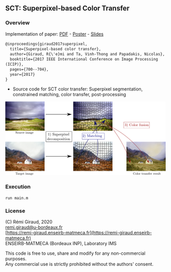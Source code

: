 ## SCT: Superpixel-based Color Transfer

### Overview

Implementation of paper:   [PDF](https://hal.archives-ouvertes.fr/hal-01519644/file/Giraud_SCT_ICIP17.pdf) - 
[Poster](http://remi-giraud.enseirb-matmeca.fr/data/download/pres/Poster_SCT_ICIP_2017.pdf)   - 
[Slides](http://remi-giraud.enseirb-matmeca.fr/data/download/pres/Slides_SCT_ICIP_2017.pdf)
```
@inproceedings{giraud2017superpixel,
  title={Superpixel-based color transfer},
  author={Giraud, R{\'e}mi and Ta, Vinh-Thong and Papadakis, Nicolas},
  booktitle={2017 IEEE International Conference on Image Processing (ICIP)},
  pages={700--704},
  year={2017}
}
```

- Source code for SCT color transfer: Superpixel segmentation, constrained matching, color transfer, post-processing 

![image](./Figures/sct_method.png)


### Execution

```
run main.m   
```


### License

(C) Rémi Giraud, 2020  
remi.giraud@u-bordeaux.fr  
[https://remi-giraud.enseirb-matmeca.fr](https://remi-giraud.enseirb-matmeca.fr)  
ENSEIRB-MATMECA (Bordeaux INP), Laboratory IMS

This code is free to use, share and modify for any non-commercial purposes.  
Any commercial use is strictly prohibited without the authors' consent.
